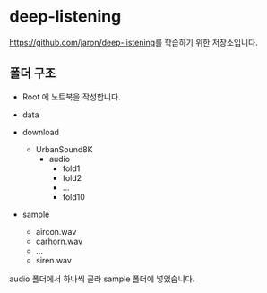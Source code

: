 # deep-listening

<https://github.com/jaron/deep-listening>를 학습하기 위한 저장소입니다.

## 폴더 구조

- Root 에 노트북을 작성합니다. 

- data
- download
  - UrbanSound8K
    - audio
      - fold1
      - fold2
      - ...
      - fold10
- sample
  - aircon.wav
  - carhorn.wav
  - ...
  - siren.wav

audio 폴더에서 하나씩 골라 sample 폴더에 넣었습니다. 

